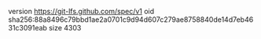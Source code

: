 version https://git-lfs.github.com/spec/v1
oid sha256:88a8496c79bbd1ae2a0701c9d94d607c279ae8758840de14d7eb4631c3091eab
size 4303
